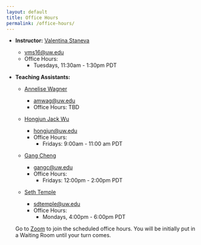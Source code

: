 ```yaml
---
layout: default
title: Office Hours
permalink: /office-hours/
---
```


* **Instructor:** [Valentina Staneva](https://www.linkedin.com/in/valentina-staneva-964a133/)
	* vms16@uw.edu 
	* Office Hours: 
		* Tuesdays, 11:30am - 1:30pm PDT
* **Teaching Assistants:**
	
	* [Annelise Wagner]()
		* amwag@uw.edu
		* Office Hours: TBD
		
	* [Hongjun Jack Wu]()
		* hongjun@uw.edu
		* Office Hours:
			* Fridays: 9:00am - 11:00 am PDT 
		
	* [Gang Cheng]()
		* gangc@uw.edu
		* Office Hours:
		   * Fridays: 12:00pm - 2:00pm PDT  
	
	* [Seth Temple]()
		* sdtemple@uw.edu
		* Office Hours: 
			* Mondays, 4:00pm - 6:00pm	PDT



	Go to [Zoom](https://canvas.uw.edu/courses/1371982/discussion_topics) to join the scheduled office hours. You will be initially put in a Waiting Room until your turn comes.